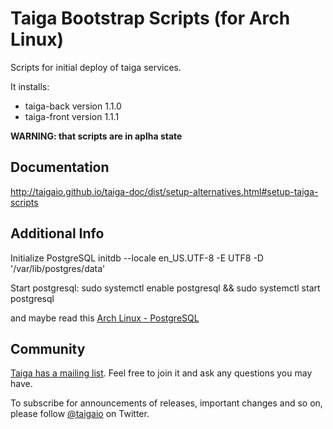 # Taiga Bootstrap Scripts (for Arch Linux) #

Scripts for initial deploy of taiga services.

It installs:

- taiga-back version 1.1.0
- taiga-front version 1.1.1

**WARNING: that scripts are in aplha state**

## Documentation ##

http://taigaio.github.io/taiga-doc/dist/setup-alternatives.html#setup-taiga-scripts

## Additional Info ##

Initialize PostgreSQL
    initdb --locale en_US.UTF-8 -E UTF8 -D '/var/lib/postgres/data'

Start postgresql: 
    sudo systemctl enable postgresql && sudo systemctl start postgresql

and maybe read this [Arch Linux - PostgreSQL](https://wiki.archlinux.org/index.php/PostgreSQL)

## Community ##

[Taiga has a mailing list](http://groups.google.com/d/forum/taigaio). Feel free to join it and ask any questions you may have.

To subscribe for announcements of releases, important changes and so on, please follow [@taigaio](https://twitter.com/taigaio) on Twitter.
